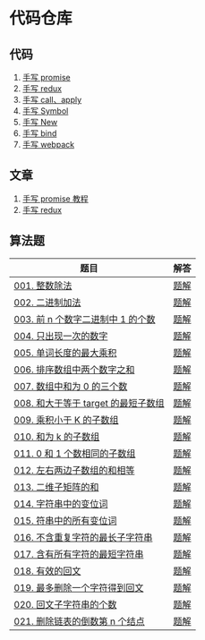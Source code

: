 # 代码仓库

## 代码
1. [手写 promise](./src/promise)
2. [手写 redux](./src/redux)
3. [手写 call、apply](./src/call/call.js)
4. [手写 Symbol](./src/symbol/symbol.ts)
5. [手写 New](./src/new.ts)
6. [手写 bind](./src/bind/bind.js)
7. [手写 webpack](./src/webpack/bundle.js)

## 文章

1. [手写 promise 教程](https://github.com/mysteryven/juejin-codebase/issues/1)
2. [手写 redux](https://github.com/mysteryven/blog/issues/2)

## 算法题
| 题目 | 解答 |
| --- | ---- |
| [001. 整数除法](https://leetcode-cn.com/problems/xoh6Oh/) | [题解](src/剑指offer/divide) |  
| [002. 二进制加法](https://leetcode-cn.com/problems/JFETK5/) | [题解](src/剑指offer/addBinary) 
| [003. 前 n 个数字二进制中 1 的个数](https://leetcode-cn.com/problems/w3tCBm/) | [题解](src/剑指offer/countBits) |
| [004. 只出现一次的数字 ](https://leetcode-cn.com/problems/WGki4K/) | [题解](./src/剑指offer/singleNUmber) |
| [005. 单词长度的最大乘积](https://leetcode-cn.com/problems/aseY1I/) | [题解](./src/剑指offer/maxProduct) |
| [006.  排序数组中两个数字之和](https://leetcode-cn.com/problems/kLl5u1/) | [题解](./src/剑指offer/twoSum) |
| [007. 数组中和为 0 的三个数](https://leetcode-cn.com/problems/1fGaJU/) | [题解](./src/剑指offer/threeSum) |
| [008. 和大于等于 target 的最短子数组](https://leetcode-cn.com/problems/ZVAVXX/) | [题解](./src/剑指offer/minSubArrayLen) |
| [009. 乘积小于 K 的子数组](https://leetcode-cn.com/problems/ZVAVXX/) | [题解](./src/剑指offer/numSubarrayProductLessThanK) |
| [010. 和为 k 的子数组](https://leetcode-cn.com/problems/QTMn0o/) | [题解](./src/剑指offer/subarraySum/) |
| [011.  0 和 1 个数相同的子数组](https://leetcode-cn.com/problems/A1NYOS/) | [题解](./src/剑指offer/findMaxLength/) |
| [012. 左右两边子数组的和相等](https://leetcode-cn.com/problems/tvdfij/) | [题解](./src/剑指offer/pivotIndex/) |
| [013. 二维子矩阵的和](https://leetcode-cn.com/problems/O4NDxx/) | [题解](./src/剑指offer/NumMatrix/) |
| [014. 字符串中的变位词](https://leetcode-cn.com/problems/MPnaiL/) | [题解](./src/剑指offer/checkInClusion/) |
| [015. 符串中的所有变位词](https://leetcode-cn.com/problems/VabMRr/) | [题解](./src/剑指offer/findAnagrams/) |
| [016. 不含重复字符的最长子字符串](https://leetcode-cn.com/problems/wtcaE1/) | [题解](./src/剑指offer/lengthOfLongestSubstring/) |
| [017. 含有所有字符的最短字符串](https://leetcode-cn.com/problems/M1oyTv/) | [题解](./src/剑指offer/minWindow/) |
| [018. 有效的回文](https://leetcode-cn.com/problems/XltzEq/) | [题解](./src/剑指offer/isPalindrome/) |
| [019. 最多删除一个字符得到回文](https://leetcode-cn.com/problems/RQku0D/) | [题解](./src/剑指offer/validPalindrome/) |
| [020. 回文子字符串的个数](https://leetcode-cn.com/problems/a7VOhD/) | [题解](./src/剑指offer/countSubstrings/) |
| [021. 删除链表的倒数第 n 个结点](https://leetcode-cn.com/problems/SLwz0R/) | [题解](./src/剑指offer/removeNthFromEnd/) |
